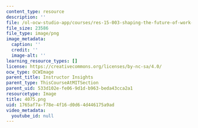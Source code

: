 ```yaml
---
content_type: resource
description: ''
file: /ol-ocw-studio-app/courses/res-15-003-shaping-the-future-of-work-15-662x-spring-2016/1765af7af78e4f16d0d64d446175a9ad_4075.png
file_size: 23586
file_type: image/png
image_metadata:
  caption: ''
  credit: ''
  image-alt: ''
learning_resource_types: []
license: https://creativecommons.org/licenses/by-nc-sa/4.0/
ocw_type: OCWImage
parent_title: Instructor Insights
parent_type: ThisCourseAtMITSection
parent_uid: 533d102e-fe06-9d1d-b963-beda43cca2a1
resourcetype: Image
title: 4075.png
uid: 1765af7a-f78e-4f16-d0d6-4d446175a9ad
video_metadata:
  youtube_id: null
---
```

